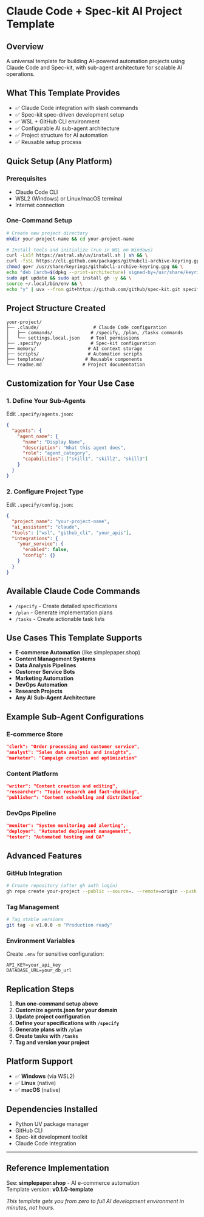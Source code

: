 <!-- GitHub Gist (Private): https://gist.github.com/antonkor/d50ffc11574794da91570cf38db28f50 -->
# Claude Code + Spec-kit AI Project Template

## Overview
A universal template for building AI-powered automation projects using Claude Code and Spec-kit, with sub-agent architecture for scalable AI operations.

## What This Template Provides
- ✅ Claude Code integration with slash commands
- ✅ Spec-kit spec-driven development setup  
- ✅ WSL + GitHub CLI environment
- ✅ Configurable AI sub-agent architecture
- ✅ Project structure for AI automation
- ✅ Reusable setup process

## Quick Setup (Any Platform)

### Prerequisites
- Claude Code CLI
- WSL2 (Windows) or Linux/macOS terminal
- Internet connection

### One-Command Setup
```bash
# Create new project directory
mkdir your-project-name && cd your-project-name

# Install tools and initialize (run in WSL on Windows)
curl -LsSf https://astral.sh/uv/install.sh | sh && \
curl -fsSL https://cli.github.com/packages/githubcli-archive-keyring.gpg | sudo dd of=/usr/share/keyrings/githubcli-archive-keyring.gpg && \
chmod go+r /usr/share/keyrings/githubcli-archive-keyring.gpg && \
echo "deb [arch=$(dpkg --print-architecture) signed-by=/usr/share/keyrings/githubcli-archive-keyring.gpg] https://cli.github.com/packages stable main" | sudo tee /etc/apt/sources.list.d/github-cli.list && \
sudo apt update && sudo apt install gh -y && \
source ~/.local/bin/env && \
echo "y" | uvx --from git+https://github.com/github/spec-kit.git specify init --here --ai claude
```

## Project Structure Created
```
your-project/
├── .claude/                    # Claude Code configuration
│   ├── commands/              # /specify, /plan, /tasks commands
│   └── settings.local.json    # Tool permissions
├── .specify/                  # Spec-kit configuration  
├── memory/                   # AI context storage
├── scripts/                  # Automation scripts
├── templates/               # Reusable components
└── readme.md               # Project documentation
```

## Customization for Your Use Case

### 1. Define Your Sub-Agents
Edit `.specify/agents.json`:
```json
{
  "agents": {
    "agent_name": {
      "name": "Display Name",
      "description": "What this agent does",
      "role": "agent_category", 
      "capabilities": ["skill1", "skill2", "skill3"]
    }
  }
}
```

### 2. Configure Project Type
Edit `.specify/config.json`:
```json
{
  "project_name": "your-project-name",
  "ai_assistant": "claude",
  "tools": ["wsl", "github_cli", "your_apis"],
  "integrations": {
    "your_service": {
      "enabled": false,
      "config": {}
    }
  }
}
```

## Available Claude Code Commands
- `/specify` - Create detailed specifications
- `/plan` - Generate implementation plans  
- `/tasks` - Create actionable task lists

## Use Cases This Template Supports
- **E-commerce Automation** (like simplepaper.shop)
- **Content Management Systems**
- **Data Analysis Pipelines** 
- **Customer Service Bots**
- **Marketing Automation**
- **DevOps Automation**
- **Research Projects**
- **Any AI Sub-Agent Architecture**

## Example Sub-Agent Configurations

### E-commerce Store
```json
"clerk": "Order processing and customer service",
"analyst": "Sales data analysis and insights",
"marketer": "Campaign creation and optimization"
```

### Content Platform  
```json
"writer": "Content creation and editing",
"researcher": "Topic research and fact-checking", 
"publisher": "Content scheduling and distribution"
```

### DevOps Pipeline
```json
"monitor": "System monitoring and alerting",
"deployer": "Automated deployment management",
"tester": "Automated testing and QA"
```

## Advanced Features

### GitHub Integration
```bash
# Create repository (after gh auth login)
gh repo create your-project --public --source=. --remote=origin --push
```

### Tag Management
```bash
# Tag stable versions
git tag -a v1.0.0 -m "Production ready"
```

### Environment Variables
Create `.env` for sensitive configuration:
```
API_KEY=your_api_key
DATABASE_URL=your_db_url
```

## Replication Steps
1. **Run one-command setup above**
2. **Customize agents.json for your domain**
3. **Update project configuration** 
4. **Define your specifications with `/specify`**
5. **Generate plans with `/plan`**
6. **Create tasks with `/tasks`**
7. **Tag and version your project**

## Platform Support
- ✅ **Windows** (via WSL2)
- ✅ **Linux** (native)
- ✅ **macOS** (native)

## Dependencies Installed
- Python UV package manager
- GitHub CLI
- Spec-kit development toolkit
- Claude Code integration

---

## Reference Implementation
See: **simplepaper.shop** - AI e-commerce automation  
Template version: **v0.1.0-template**

*This template gets you from zero to full AI development environment in minutes, not hours.*